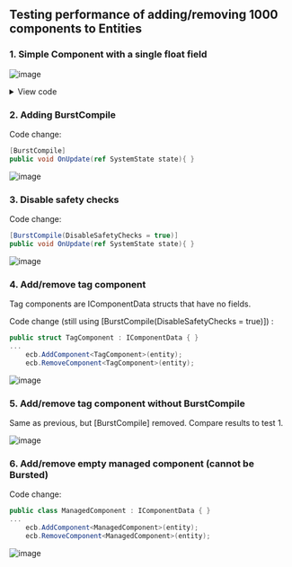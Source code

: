 ## Testing performance of adding/removing 1000 components to Entities

### 1. Simple Component with a single float field

![image](https://github.com/azarg/unity-learnings/assets/6077141/c6aa0775-ec79-4c97-a297-eae6088e5e37)


<details>
<summary>View code</summary>

```csharp
namespace Assets.Scripts.Systems
{
    public struct TestComponent : IComponentData { }
    public struct FloatComponent : IComponentData { public float Value; }

    public partial struct TestSystem : ISystem
    {
        static readonly ProfilerMarker __marker = new ProfilerMarker("MyMarker.AddRemoveComponent");

        public void OnCreate(ref SystemState state) {
            for (int i = 0; i < 1000; i++) {
                var entity = state.EntityManager.CreateEntity();
                state.EntityManager.AddComponent<TestComponent>(entity);
            }
        }

        public void OnUpdate(ref SystemState state) {
            __marker.Begin();
            var ecb = new EntityCommandBuffer(Allocator.Temp);
            foreach(var (_, entity) in SystemAPI.Query<TestComponent>().WithEntityAccess()) {
                ecb.AddComponent(entity, new FloatComponent { Value = 0f });
                ecb.RemoveComponent<FloatComponent>(entity);
            }
            ecb.Playback(state.EntityManager);
            ecb.Dispose();
            __marker.End();
        }
    }
}
```
</details>

### 2. Adding BurstCompile

Code change:

```csharp
[BurstCompile]
public void OnUpdate(ref SystemState state){ }
```

![image](https://github.com/azarg/unity-learnings/assets/6077141/f518c898-d914-44e2-b6f8-7e83a29f503c)

### 3. Disable safety checks

Code change:

```csharp
[BurstCompile(DisableSafetyChecks = true)]
public void OnUpdate(ref SystemState state){ }
```

![image](https://github.com/azarg/unity-learnings/assets/6077141/c51987a6-439b-49ec-9917-eb1fedaa1a44)

### 4. Add/remove tag component

Tag components are IComponentData structs that have no fields.

Code change (still using [BurstCompile(DisableSafetyChecks = true)]) :

```csharp
public struct TagComponent : IComponentData { }
...
    ecb.AddComponent<TagComponent>(entity);
    ecb.RemoveComponent<TagComponent>(entity);
```

![image](https://github.com/azarg/unity-learnings/assets/6077141/13a630ae-9fde-4050-989d-f2896acc94d7)

### 5. Add/remove tag component without BurstCompile

Same as previous, but [BurstCompile] removed.  Compare results to test 1.

![image](https://github.com/azarg/unity-learnings/assets/6077141/22c4ecb3-8ae3-4ad3-8a5e-f6f5efa0f4ba)

### 6. Add/remove empty managed component (cannot be Bursted)

Code change:

```csharp
public class ManagedComponent : IComponentData { }
...
    ecb.AddComponent<ManagedComponent>(entity);
    ecb.RemoveComponent<ManagedComponent>(entity);
```

![image](https://github.com/azarg/unity-learnings/assets/6077141/245c71f4-3157-4e84-911c-4d4ef7edf199)
